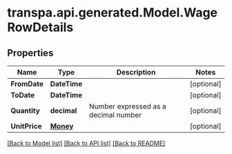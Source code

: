 # transpa.api.generated.Model.WageRowDetails

## Properties

Name | Type | Description | Notes
------------ | ------------- | ------------- | -------------
**FromDate** | **DateTime** |  | [optional] 
**ToDate** | **DateTime** |  | [optional] 
**Quantity** | **decimal** | Number expressed as a decimal number | [optional] 
**UnitPrice** | [**Money**](Money.md) |  | [optional] 

[[Back to Model list]](../README.md#documentation-for-models) [[Back to API list]](../README.md#documentation-for-api-endpoints) [[Back to README]](../README.md)

